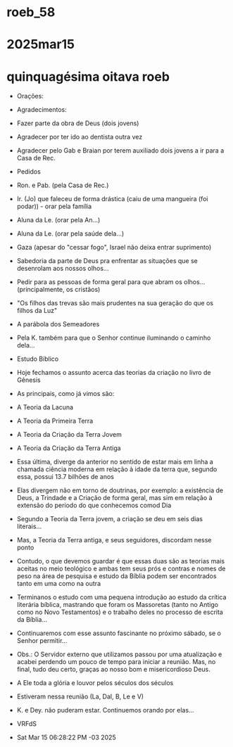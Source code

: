 # roeb_58
# 2025mar15
# quinquagésima oitava roeb

- Orações:
- Agradecimentos:
- Fazer parte da obra de Deus (dois jovens)
- Agradecer por ter ido ao dentista outra vez
- Agradecer pelo Gab e Braian por terem auxiliado dois jovens a ir
  para a Casa de Rec.

- Pedidos
- Ron. e Pab. (pela Casa de Rec.)
- Ir. (Jo) que faleceu de forma drástica (caiu de uma mangueira (foi
  podar)) - orar pela família
- Aluna da Le. (orar pela An...)
- Aluna da Le. (orar pela saúde dela...)
- Gaza (apesar do "cessar fogo", Israel não deixa entrar suprimento)
- Sabedoria da parte de Deus pra enfrentar as situações que se
  desenrolam aos nossos olhos...
- Pedir para as pessoas de forma geral para que abram os
  olhos... (principalmente, os cristãos)
- "Os filhos das trevas são mais prudentes na sua geração do que os
  filhos da Luz"
- A parábola dos Semeadores
- Pela K. também para que o Senhor continue iluminando o caminho
  dela...
- Estudo Bíblico
- Hoje fechamos o assunto acerca das teorias da criação no livro de Gênesis
- As principais, como já vimos são:
- A Teoria da Lacuna
- A Teoria da Primeira Terra
- A Teoria da Criação da Terra Jovem
- A Teoria da Criação da Terra Antiga
- Essa última, diverge da anterior no sentido de estar mais em linha
  a chamada ciência moderna em relação à idade da terra que, segundo
  essa, possui 13.7 bilhões de anos
- Elas divergem não em torno de doutrinas, por exemplo: a existência
  de Deus, a Trindade e a Criação de forma geral, mas sim em relação à
  extensão do período do que conhecemos comod Dia
- Segundo a Teoria da Terra jovem, a criação se deu em seis dias literais...
- Mas, a Teoria da Terra antiga, e seus seguidores, discordam nesse ponto
- Contudo, o que devemos guardar é que essas duas são as teorias mais
  aceitas no meio teológico e ambas tem seus prós e contras e nomes de
  peso na área de pesquisa e estudo da Bíblia podem ser encontrados
  tanto em uma como na outra
- Terminanos o estudo com uma pequena introdução ao estudo da crítica
  literária bíblica, mastrando que foram os Massoretas (tanto no
  Antigo como no Novo Testamentos) e o trabalho deles no processo de
  escrita da Bíblia...
- Continuaremos com esse assunto fascinante no próximo sábado, se o
  Senhor permitir...
  
- Obs.: O Servidor externo que utilizamos passou por uma atualização e
  acabei perdendo um pouco de tempo para iniciar a reunião. Mas, no
  final, tudo deu certo, graças ao nosso bom e misericordioso Deus.

- A Ele toda a glória e louvor pelos séculos dos séculos

- Estiveram nessa reunião (La, Dal, B, Le e V)

- K. e Dey. não puderam estar. Continuemos orando por elas...

- VRFdS
- Sat Mar 15 06:28:22 PM -03 2025

